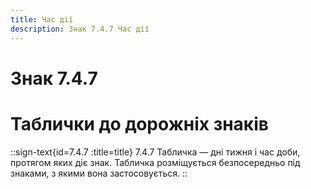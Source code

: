 ```yaml
---
title: Час дії
description: Знак 7.4.7 Час дії
---
```

# Знак 7.4.7
# Таблички до дорожніх знаків
::sign-text{id=7.4.7 :title=title}
7.4.7 Табличка — дні тижня і час доби, протягом яких діє знак.
Табличка розміщується безпосередньо під знаками, з якими вона застосовується.
::